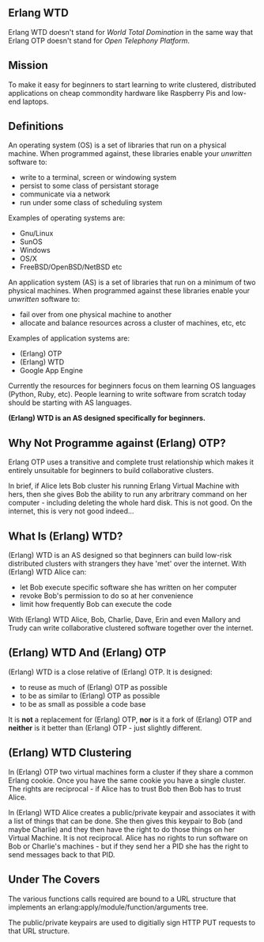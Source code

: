 Erlang WTD
----------

Erlang WTD doesn't stand for *World Total Domination* in the same way that Erlang OTP doesn't stand for *Open Telephony Platform*.

Mission
-------

To make it easy for beginners to start learning to write clustered, distributed applications on cheap commondity hardware like Raspberry Pis and low-end laptops.


Definitions
-----------

An operating system (OS) is a set of libraries that run on a physical machine. When programmed against, these libraries enable your *unwritten* software to:

* write to a terminal, screen or windowing system
* persist to some class of persistant storage
* communicate via a network
* run under some class of scheduling system

Examples of operating systems are:

* Gnu/Linux
* SunOS
* Windows
* OS/X
* FreeBSD/OpenBSD/NetBSD etc

An application system (AS) is a set of libraries that run on a minimum of two physical machines. When programmed against these libraries enable your *unwritten* software to:

* fail over from one physical machine to another
* allocate and balance resources across a cluster of machines, etc, etc

Examples of application systems are:

* (Erlang) OTP
* (Erlang) WTD
* Google App Engine

Currently the resources for beginners focus on them learning OS languages (Python, Ruby, etc). People learning to write software from scratch today should be starting with AS languages.

**(Erlang) WTD is an AS designed specifically for beginners.**

Why Not Programme against (Erlang) OTP?
---------------------------------------

Erlang OTP uses a transitive and complete trust relationship which makes it entirely unsuitable for beginners to build collaborative clusters.

In brief, if Alice lets Bob cluster his running Erlang Virtual Machine with hers, then she gives Bob the ability to run any arbritrary command on her computer - including deleting the whole hard disk. This is not good. On the internet, this is very not good indeed...

What Is (Erlang) WTD?
---------------------

(Erlang) WTD is an AS designed so that beginners can build low-risk distributed clusters with strangers they have 'met' over the internet. With (Erlang) WTD Alice can:

* let Bob execute specific software she has written on her computer
* revoke Bob's permission to do so at her convenience
* limit how frequently Bob can execute the code

With (Erlang) WTD Alice, Bob, Charlie, Dave, Erin and even Mallory and Trudy can write collaborative clustered software together over the internet.

(Erlang) WTD And (Erlang) OTP
-----------------------------

(Erlang) WTD is a close relative of (Erlang) OTP. It is designed:

* to reuse as much of (Erlang) OTP as possible
* to be as similar to (Erlang) OTP as possible
* to be as small as possible a code base

It is **not** a replacement for (Erlang) OTP, **nor** is it a fork of (Erlang) OTP and **neither** is it better than (Erlang) OTP - just slightly different.

(Erlang) WTD Clustering
-----------------------

In (Erlang) OTP two virtual machines form a cluster if they share a common Erlang cookie. Once you have the same cookie you have a single cluster. The rights are reciprocal - if Alice has to trust Bob then Bob has to trust Alice.

In (Erlang) WTD Alice creates a public/private keypair and associates it with a list of things that can be done. She then gives this keypair to Bob (and maybe Charlie) and they then have the right to do those things on her Virtual Machine. It is not reciprocal. Alice has no rights to run software on Bob or Charlie's machines - but if they send her a PID she has the right to send messages back to that PID.

Under The Covers
----------------

The various functions calls required are bound to a URL structure that implements an erlang:apply/module/function/arguments tree.

The public/private keypairs are used to digitially sign HTTP PUT requests to that URL structure.